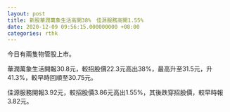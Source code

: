 ```yaml
---
layout: post
title: 新股華潤萬象生活高開38%　佳源服務高開1.55%
date: 2020-12-09 09:56:15.000000000 +08:00
categories: rthk
---
```


今日有兩隻物管股上市。

華潤萬象生活開報30.8元，較招股價22.3元高出38%，最高升至31.5元，升41.3%，較早時回順至30.75元。

佳源服務開報3.92元，較招股價3.86元高出1.55%，其後跌穿招股價，較早時報3.82元。
